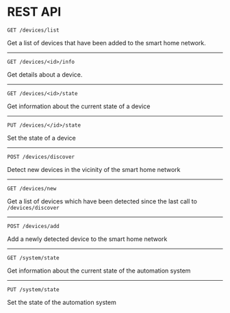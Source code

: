 # REST API

`GET /devices/list`

Get a list of devices that have been added to the smart home network.

---

`GET /devices/<id>/info`

Get details about a device.

---

`GET /devices/<id>/state`

Get information about the current state of a device

---

`PUT /devices/</id>/state`

Set the state of a device

---

`POST /devices/discover`

Detect new devices in the vicinity of the smart home network

---

`GET /devices/new`

Get a list of devices which have been detected since the last call to `/devices/discover`

---

`POST /devices/add`

Add a newly detected device to the smart home network

---

`GET /system/state`

Get information about the current state of the automation system

---

`PUT /system/state`

Set the state of the automation system

